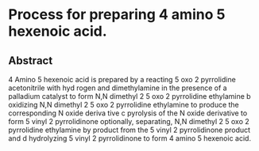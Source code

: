 # Process for preparing 4 amino 5 hexenoic acid.

## Abstract
4 Amino 5 hexenoic acid is prepared by a reacting 5 oxo 2 pyrrolidine acetonitrile with hyd rogen and dimethylamine in the presence of a palladium catalyst to form N,N dimethyl 2 5 oxo 2 pyrrolidine ethylamine b oxidizing N,N dimethyl 2 5 oxo 2 pyrrolidine ethylamine to produce the corresponding N oxide deriva tive c pyrolysis of the N oxide derivative to form 5 vinyl 2 pyrrolidinone optionally, separating, N,N dimethyl 2 5 oxo 2 pyrrolidine ethylamine by product from the 5 vinyl 2 pyrrolidinone product and d hydrolyzing 5 vinyl 2 pyrrolidinone to form 4 amino 5 hexenoic acid.